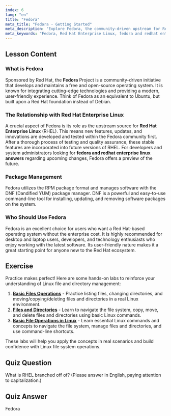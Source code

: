 ```yaml
---
index: 6
lang: "en"
title: "Fedora"
meta_title: "Fedora - Getting Started"
meta_description: "Explore Fedora, the community-driven upstream for Red Hat Enterprise Linux (RHEL). This guide provides answers for users interested in Fedora and its relationship with RHEL, package management, and ideal use cases."
meta_keywords: "Fedora, Red Hat Enterprise Linux, fedora and redhat enterprise linux answers, RHEL, DNF, package management, Linux for desktops, open source OS"
---
```


## Lesson Content

### What is Fedora

Sponsored by Red Hat, the **Fedora** Project is a community-driven initiative that develops and maintains a free and open-source operating system. It is known for integrating cutting-edge technologies and providing a modern, user-friendly experience. Think of Fedora as an equivalent to Ubuntu, but built upon a Red Hat foundation instead of Debian.

### The Relationship with Red Hat Enterprise Linux

A crucial aspect of Fedora is its role as the upstream source for **Red Hat Enterprise Linux** (RHEL). This means new features, updates, and innovations are developed and tested within the Fedora community first. After a thorough process of testing and quality assurance, these stable features are incorporated into future versions of RHEL. For developers and system administrators looking for **fedora and redhat enterprise linux answers** regarding upcoming changes, Fedora offers a preview of the future.

### Package Management

Fedora utilizes the RPM package format and manages software with the DNF (Dandified YUM) package manager. DNF is a powerful and easy-to-use command-line tool for installing, updating, and removing software packages on the system.

### Who Should Use Fedora

Fedora is an excellent choice for users who want a Red Hat-based operating system without the enterprise cost. It is highly recommended for desktop and laptop users, developers, and technology enthusiasts who enjoy working with the latest software. Its user-friendly nature makes it a great starting point for anyone new to the Red Hat ecosystem.

## Exercise

Practice makes perfect! Here are some hands-on labs to reinforce your understanding of Linux file and directory management:

1. **[Basic Files Operations](https://labex.io/labs/linux-basic-files-operations-270248)** - Practice listing files, changing directories, and moving/copying/deleting files and directories in a real Linux environment.
2. **[Files and Directories](https://labex.io/labs/linux-files-and-directories-270246)** - Learn to navigate the file system, copy, move, and delete files and directories using basic Linux commands.
3. **[Basic File Operations in Linux](https://labex.io/labs/linux-basic-file-operations-in-linux-18001)** - Learn essential Linux commands and concepts to navigate the file system, manage files and directories, and use command-line shortcuts.

These labs will help you apply the concepts in real scenarios and build confidence with Linux file system operations.

## Quiz Question

What is RHEL branched off of? (Please answer in English, paying attention to capitalization.)

## Quiz Answer

Fedora
